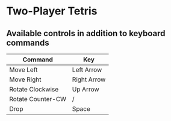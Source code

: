 # Two-Player Tetris

## Available controls in addition to keyboard commands
| Command            | Key          | 
|--------------------|--------------|
| Move Left          | Left Arrow   | 
| Move Right         | Right Arrow  | 
| Rotate Clockwise   | Up Arrow     | 
| Rotate Counter-CW  | /            | 
| Drop               | Space        | 


